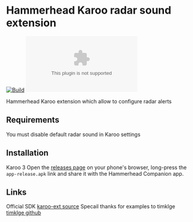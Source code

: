 # Hammerhead Karoo radar sound extension

[![Build](https://github.com/itxsvv/kxradar/actions/workflows/android.yml/badge.svg)](https://github.com/itxsvv/kxradar/actions/workflows/android.yml)
![GitHub Downloads (specific asset, all releases)](https://img.shields.io/github/downloads/itxsvv/kxradar/app-release.apk)

Hammerhead Karoo extension which allow to configure radar alerts

## Requirements
You must disable default radar sound in Karoo settings 

## Installation
Karoo 3
Open the [releases page](https://github.com/itxsvv/kxradar/releases) on your phone's browser, 
long-press the `app-release.apk` link and share it with the Hammerhead Companion app.

## Links
Official SDK
[karoo-ext source](https://github.com/hammerheadnav/karoo-ext)
Specail thanks for examples to timklge
[timklge github](https://github.com/timklge?tab=repositories)

